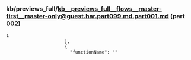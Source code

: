 ### kb/previews_full/kb__previews_full__flows__master-first__master-only@guest.har.part099.md.part001.md (part 002)

```md
1
                      },
                      {
                        "functionName": ""
```

```
